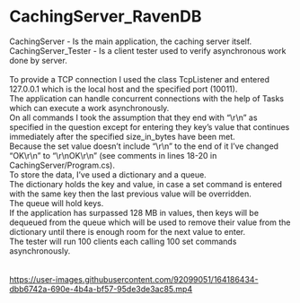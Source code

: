 # CachingServer_RavenDB

CachingServer - Is the main application, the caching server itself.<br/>
CachingServer_Tester - Is a client tester used to verify asynchronous work done by server.
<br/><br/>
To provide a TCP connection I used the class TcpListener and entered 127.0.0.1 which is the local host and the specified port (10011).<br/>
The application can handle concurrent connections with the help of Tasks which can execute a work asynchronously.<br/>
On all commands I took the assumption that they end with “\r\n” as specified in the question except for entering they key’s value that continues immediately after the specified size_in_bytes have been met.<br/>
Because the set value doesn’t include “\r\n” to the end of it I’ve changed “OK\r\n” to “\r\nOK\r\n” (see comments in lines 18-20 in CachingServer/Program.cs).<br/>
To store the data, I’ve used a dictionary and a queue.<br/>
The dictionary holds the key and value, in case a set command is entered with the same key then the last previous value will be overridden.<br/>
The queue will hold keys.<br/>
If the application has surpassed 128 MB in values, then keys will be dequeued from the queue which will be used to remove their value from the dictionary until there is enough room for the next value to enter.<br/>
The tester will run 100 clients each calling 100 set commands asynchronously.<br/>
<br/><br/>
https://user-images.githubusercontent.com/92099051/164186434-dbb6742a-690e-4b4a-bf57-95de3de3ac85.mp4
